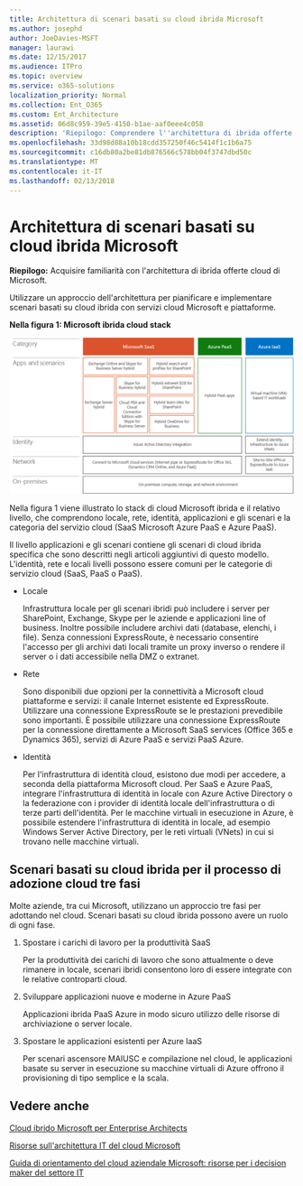 ```yaml
---
title: Architettura di scenari basati su cloud ibrida Microsoft
ms.author: josephd
author: JoeDavies-MSFT
manager: laurawi
ms.date: 12/15/2017
ms.audience: ITPro
ms.topic: overview
ms.service: o365-solutions
localization_priority: Normal
ms.collection: Ent_O365
ms.custom: Ent_Architecture
ms.assetid: 06d8c959-39e5-4150-b1ae-aaf0eee4c058
description: 'Riepilogo: Comprendere l''architettura di ibrida offerte cloud di Microsoft.'
ms.openlocfilehash: 33d98d88a10b18cdd357250f46c5414f1c1b6a75
ms.sourcegitcommit: c16db80a2be81db876566c578bb04f3747dbd50c
ms.translationtype: MT
ms.contentlocale: it-IT
ms.lasthandoff: 02/13/2018
---
```

# <a name="architecture-of-microsoft-hybrid-cloud-scenarios"></a>Architettura di scenari basati su cloud ibrida Microsoft

 **Riepilogo:** Acquisire familiarità con l'architettura di ibrida offerte cloud di Microsoft.
  
Utilizzare un approccio dell'architettura per pianificare e implementare scenari basati su cloud ibrida con servizi cloud Microsoft e piattaforme.
  
**Nella figura 1: Microsoft ibrida cloud stack**

![Stack cloud ibrido Microsoft](images/Hybrid_Poster/Hybrid_Cloud_Stack.png)
  
Nella figura 1 viene illustrato lo stack di cloud Microsoft ibrida e il relativo livello, che comprendono locale, rete, identità, applicazioni e gli scenari e la categoria del servizio cloud (SaaS Microsoft Azure PaaS e Azure PaaS).
  
Il livello applicazioni e gli scenari contiene gli scenari di cloud ibrida specifica che sono descritti negli articoli aggiuntivi di questo modello. L'identità, rete e locali livelli possono essere comuni per le categorie di servizio cloud (SaaS, PaaS o PaaS).
  
- Locale
    
    Infrastruttura locale per gli scenari ibridi può includere i server per SharePoint, Exchange, Skype per le aziende e applicazioni line of business. Inoltre possibile includere archivi dati (database, elenchi, i file). Senza connessioni ExpressRoute, è necessario consentire l'accesso per gli archivi dati locali tramite un proxy inverso o rendere il server o i dati accessibile nella DMZ o extranet.
    
- Rete
    
    Sono disponibili due opzioni per la connettività a Microsoft cloud piattaforme e servizi: il canale Internet esistente ed ExpressRoute. Utilizzare una connessione ExpressRoute se le prestazioni prevedibile sono importanti. È possibile utilizzare una connessione ExpressRoute per la connessione direttamente a Microsoft SaaS services (Office 365 e Dynamics 365), servizi di Azure PaaS e servizi PaaS Azure.
    
- Identità
    
    Per l'infrastruttura di identità cloud, esistono due modi per accedere, a seconda della piattaforma Microsoft cloud. Per SaaS e Azure PaaS, integrare l'infrastruttura di identità in locale con Azure Active Directory o la federazione con i provider di identità locale dell'infrastruttura o di terze parti dell'identità. Per le macchine virtuali in esecuzione in Azure, è possibile estendere l'infrastruttura di identità in locale, ad esempio Windows Server Active Directory, per le reti virtuali (VNets) in cui si trovano nelle macchine virtuali.
    
## <a name="hybrid-cloud-scenarios-for-the-three-phase-cloud-adoption-process"></a>Scenari basati su cloud ibrida per il processo di adozione cloud tre fasi

Molte aziende, tra cui Microsoft, utilizzano un approccio tre fasi per adottando nel cloud. Scenari basati su cloud ibrida possono avere un ruolo di ogni fase.
  
1. Spostare i carichi di lavoro per la produttività SaaS
    
    Per la produttività dei carichi di lavoro che sono attualmente o deve rimanere in locale, scenari ibridi consentono loro di essere integrate con le relative controparti cloud.
    
2. Sviluppare applicazioni nuove e moderne in Azure PaaS
    
    Applicazioni ibrida PaaS Azure in modo sicuro utilizzo delle risorse di archiviazione o server locale.
    
3. Spostare le applicazioni esistenti per Azure IaaS
    
    Per scenari ascensore MAIUSC e compilazione nel cloud, le applicazioni basate su server in esecuzione su macchine virtuali di Azure offrono il provisioning di tipo semplice e la scala.
    
## <a name="see-also"></a>Vedere anche

[Cloud ibrido Microsoft per Enterprise Architects](microsoft-hybrid-cloud-for-enterprise-architects.md)
  
[Risorse sull'architettura IT del cloud Microsoft](microsoft-cloud-it-architecture-resources.md)

[Guida di orientamento del cloud aziendale Microsoft: risorse per i decision maker del settore IT](https://sway.com/FJ2xsyWtkJc2taRD)



